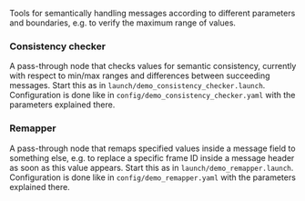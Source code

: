 Tools for semantically handling messages according to different parameters and boundaries, e.g. to verify the maximum range of values.

### Consistency checker

A pass-through node that checks values for semantic consistency, currently with respect to min/max ranges and differences between succeeding messages. Start this as in `launch/demo_consistency_checker.launch`. Configuration is done like in `config/demo_consistency_checker.yaml` with the parameters explained there.

### Remapper

A pass-through node that remaps specified values inside a message field to something else, e.g. to replace a specific frame ID inside a message header as soon as this value appears. Start this as in `launch/demo_remapper.launch`. Configuration is done like in `config/demo_remapper.yaml` with the parameters explained there.
